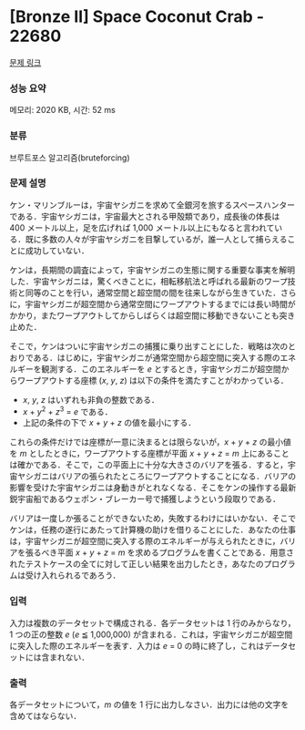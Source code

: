 # [Bronze II] Space Coconut Crab - 22680 

[문제 링크](https://www.acmicpc.net/problem/22680) 

### 성능 요약

메모리: 2020 KB, 시간: 52 ms

### 분류

브루트포스 알고리즘(bruteforcing)

### 문제 설명

<p>ケン・マリンブルーは，宇宙ヤシガニを求めて全銀河を旅するスペースハンターである．宇宙ヤシガニは，宇宙最大とされる甲殻類であり，成長後の体長は 400 メートル以上，足を広げれば 1,000 メートル以上にもなると言われている．既に多数の人々が宇宙ヤシガニを目撃しているが，誰一人として捕らえることに成功していない．</p>

<p>ケンは，長期間の調査によって，宇宙ヤシガニの生態に関する重要な事実を解明した．宇宙ヤシガニは，驚くべきことに，相転移航法と呼ばれる最新のワープ技術と同等のことを行い，通常空間と超空間の間を往来しながら生きていた．さらに，宇宙ヤシガニが超空間から通常空間にワープアウトするまでには長い時間がかかり，またワープアウトしてからしばらくは超空間に移動できないことも突き止めた．</p>

<p>そこで，ケンはついに宇宙ヤシガニの捕獲に乗り出すことにした．戦略は次のとおりである．はじめに，宇宙ヤシガニが通常空間から超空間に突入する際のエネルギーを観測する．このエネルギーを <i>e</i> とするとき，宇宙ヤシガニが超空間からワープアウトする座標 (<i>x</i>, <i>y</i>, <i>z</i>) は以下の条件を満たすことがわかっている．</p>

<ul>
	<li><i>x</i>, <i>y</i>, <i>z</i> はいずれも非負の整数である．</li>
	<li><i>x</i> + <i>y</i><sup>2</sup> + <i>z</i><sup>3</sup> = <i>e</i> である．</li>
	<li>上記の条件の下で <i>x</i> + <i>y</i> + <i>z</i> の値を最小にする．</li>
</ul>

<p>これらの条件だけでは座標が一意に決まるとは限らないが，<i>x</i> + <i>y</i> + <i>z</i> の最小値を <i>m</i> としたときに，ワープアウトする座標が平面 <i>x</i> + <i>y</i> + <i>z</i> = <i>m</i> 上にあることは確かである．そこで，この平面上に十分な大きさのバリアを張る．すると，宇宙ヤシガニはバリアの張られたところにワープアウトすることになる．バリアの影響を受けた宇宙ヤシガニは身動きがとれなくなる．そこをケンの操作する最新鋭宇宙船であるウェポン・ブレーカー号で捕獲しようという段取りである．</p>

<p>バリアは一度しか張ることができないため，失敗するわけにはいかない．そこでケンは，任務の遂行にあたって計算機の助けを借りることにした．あなたの仕事は，宇宙ヤシガニが超空間に突入する際のエネルギーが与えられたときに，バリアを張るべき平面 <i>x</i> + <i>y</i> + <i>z</i> = <i>m</i> を求めるプログラムを書くことである．用意されたテストケースの全てに対して正しい結果を出力したとき，あなたのプログラムは受け入れられるであろう．</p>

### 입력 

 <p>入力は複数のデータセットで構成される．各データセットは 1 行のみからなり，1 つの正の整数 <i>e</i> (<i>e</i> ≦ 1,000,000) が含まれる．これは，宇宙ヤシガニが超空間に突入した際のエネルギーを表す．入力は <i>e</i> = 0 の時に終了し，これはデータセットには含まれない．</p>

### 출력 

 <p>各データセットについて，<i>m</i> の値を 1 行に出力しなさい．出力には他の文字を含めてはならない．</p>

